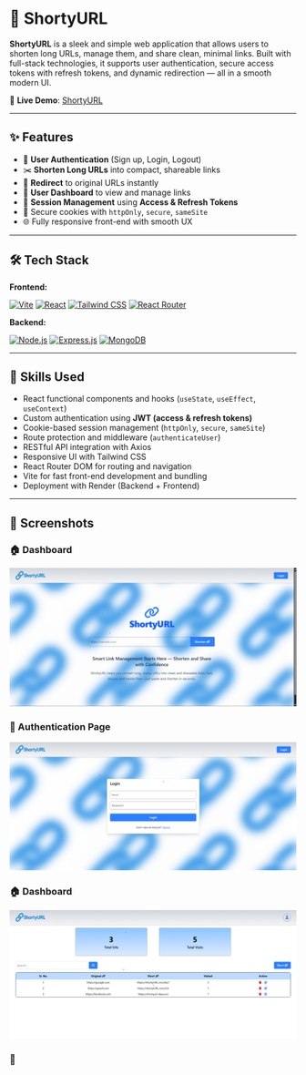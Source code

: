 # 🔗 ShortyURL

**ShortyURL** is a sleek and simple web application that allows users to shorten long URLs, manage them, and share clean, minimal links. Built with full-stack technologies, it supports user authentication, secure access tokens with refresh tokens, and dynamic redirection — all in a smooth modern UI.

🔗 **Live Demo**: [ShortyURL](https://shortyurl-v2sz.onrender.com/)

---

## ✨ Features

- 🔐 **User Authentication** (Sign up, Login, Logout)
- ✂️ **Shorten Long URLs** into compact, shareable links
- 🔄 **Redirect** to original URLs instantly
- 🧾 **User Dashboard** to view and manage links
- 🧠 **Session Management** using **Access & Refresh Tokens**
- 🍪 Secure cookies with `httpOnly`, `secure`, `sameSite`
- 🌐 Fully responsive front-end with smooth UX

---

## 🛠️ Tech Stack

**Frontend:**

[![Vite](https://img.shields.io/badge/Vite-646CFF?style=for-the-badge&logo=vite&logoColor=white)](https://vitejs.dev/)
[![React](https://img.shields.io/badge/React-61DAFB?style=for-the-badge&logo=react&logoColor=black)](https://reactjs.org/)
[![Tailwind CSS](https://img.shields.io/badge/Tailwind_CSS-06B6D4?style=for-the-badge&logo=tailwind-css&logoColor=white)](https://tailwindcss.com/)
[![React Router](https://img.shields.io/badge/React_Router-CA4245?style=for-the-badge&logo=react-router&logoColor=white)](https://reactrouter.com/)

**Backend:**

[![Node.js](https://img.shields.io/badge/Node.js-339933?style=for-the-badge&logo=nodedotjs&logoColor=white)](https://nodejs.org/)
[![Express.js](https://img.shields.io/badge/Express.js-000000?style=for-the-badge&logo=express&logoColor=white)](https://expressjs.com/)
[![MongoDB](https://img.shields.io/badge/MongoDB-47A248?style=for-the-badge&logo=mongodb&logoColor=white)](https://www.mongodb.com/)

---

## 🧩 Skills Used

- React functional components and hooks (`useState`, `useEffect`, `useContext`)
- Custom authentication using **JWT (access & refresh tokens)**
- Cookie-based session management (`httpOnly`, `secure`, `sameSite`)
- Route protection and middleware (`authenticateUser`)
- RESTful API integration with Axios
- Responsive UI with Tailwind CSS
- React Router DOM for routing and navigation
- Vite for fast front-end development and bundling
- Deployment with Render (Backend + Frontend)

---

## 📸 Screenshots

### 🏠 Dashboard
![Home Screenshot](./screenshot/home.png)

### 🔐 Authentication Page
![Login Screenshot](./screenshot/login.png)

### 🏠 Dashboard
![Dashboard Screenshot](./screenshot/dashboard.png)

### 🔗
